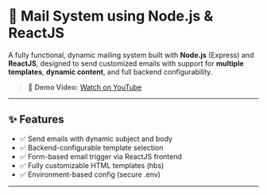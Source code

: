 # 📧 Mail System using Node.js & ReactJS

A fully functional, dynamic mailing system built with **Node.js** (Express) and **ReactJS**, designed to send customized emails with support for **multiple templates**, **dynamic content**, and full backend configurability.

> 🎥 **Demo Video:** [Watch on YouTube](https://youtu.be/Y69YjrmNvcw)

---

## ✨ Features

- ✅ Send emails with dynamic subject and body
- ✅ Backend-configurable template selection
- ✅ Form-based email trigger via ReactJS frontend
- ✅ Fully customizable HTML templates (hbs)
- ✅ Environment-based config (secure .env)
---

